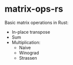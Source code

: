 # matrix-ops-rs
Basic matrix operations in Rust:
* In-place transpose
* Sum
* Multiplication:
    * Naive
    * Winograd
    * Strassen
